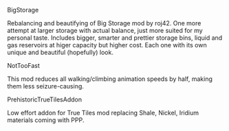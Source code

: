 BigStorage

Rebalancing and beautifying of Big Storage mod by roj42. One more attempt at larger storage with actual balance, just more suited for my personal taste.
Includes bigger, smarter and prettier storage bins, liquid and gas reservoirs at higer capacity but higher cost. Each one with its own unique and beautiful (hopefully) look.

NotTooFast

This mod reduces all walking/climbing animation speeds by half, making them less seizure-causing.

PrehistoricTrueTilesAddon

Low effort addon for True Tiles mod replacing Shale, Nickel, Iridium materials coming with PPP.